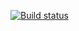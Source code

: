 [![Build status](https://ci.appveyor.com/api/projects/status/fkrap3e6dac68ahx/branch/main?svg=true)](https://ci.appveyor.com/project/mioamio/bdd/branch/main)
